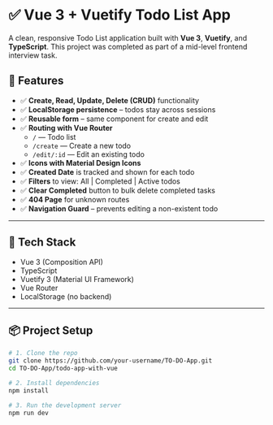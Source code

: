 # ✅ Vue 3 + Vuetify Todo List App

A clean, responsive Todo List application built with **Vue 3**, **Vuetify**, and **TypeScript**. This project was completed as part of a mid-level frontend interview task.

## 🧠 Features

- ✅ **Create, Read, Update, Delete (CRUD)** functionality
- ✅ **LocalStorage persistence** – todos stay across sessions
- ✅ **Reusable form** – same component for create and edit
- ✅ **Routing with Vue Router**
  - `/` — Todo list
  - `/create` — Create a new todo
  - `/edit/:id` — Edit an existing todo
- ✅ **Icons with Material Design Icons**
- ✅ **Created Date** is tracked and shown for each todo
- ✅ **Filters** to view: All | Completed | Active todos
- ✅ **Clear Completed** button to bulk delete completed tasks
- ✅ **404 Page** for unknown routes
- ✅ **Navigation Guard** – prevents editing a non-existent todo

---

## 🧱 Tech Stack

- Vue 3 (Composition API)
- TypeScript
- Vuetify 3 (Material UI Framework)
- Vue Router
- LocalStorage (no backend)

---

## 📦 Project Setup

```bash
# 1. Clone the repo
git clone https://github.com/your-username/TO-DO-App.git
cd TO-DO-App/todo-app-with-vue

# 2. Install dependencies
npm install

# 3. Run the development server
npm run dev
```
